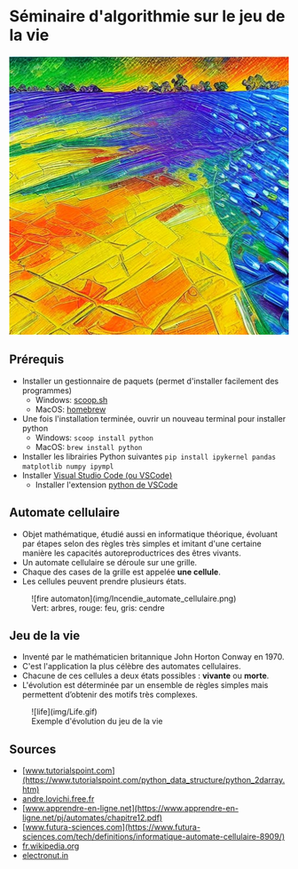 # Séminaire d'algorithmie sur le jeu de la vie

![logo](img/logo.jpg)

## Prérequis

- Installer un gestionnaire de paquets (permet d'installer facilement des programmes)
    - Windows: [scoop.sh](https://scoop.sh/)
    - MacOS: [homebrew](https://brew.sh/)
- Une fois l'installation terminée, ouvrir un nouveau terminal pour installer python
    - Windows: `scoop install python`
    - MacOS: `brew install python`
- Installer les librairies Python suivantes `pip install ipykernel pandas matplotlib numpy ipympl`
- Installer [Visual Studio Code (ou VSCode)](https://code.visualstudio.com/)
    - Installer l'extension [python de VSCode](https://marketplace.visualstudio.com/items?itemName=ms-python.python) 

## Automate cellulaire

- Objet mathématique, étudié aussi en informatique théorique, évoluant par étapes selon des règles très simples et imitant d'une certaine manière les capacités autoreproductrices des êtres vivants.
- Un automate cellulaire se déroule sur une grille.
- Chaque des cases de la grille est appelée **une cellule**.
- Les cellules peuvent prendre plusieurs états.

<figure markdown>
  ![fire automaton](img/Incendie_automate_cellulaire.png)
  <figcaption>Vert: arbres, rouge: feu, gris: cendre</figcaption>
</figure>


## Jeu de la vie

- Inventé par le mathématicien britannique John Horton Conway en 1970.
- C'est l'application la plus célèbre des automates cellulaires.
- Chacune de ces cellules a deux états possibles : **vivante** ou **morte**.
- L'évolution est déterminée par un ensemble de règles simples mais permettent d’obtenir des motifs très complexes.


<figure markdown>
  ![life](img/Life.gif)
  <figcaption>Exemple d'évolution du jeu de la vie</figcaption>
</figure>


## Sources

- [www.tutorialspoint.com](https://www.tutorialspoint.com/python_data_structure/python_2darray.htm)
- [andre.lovichi.free.fr](http://andre.lovichi.free.fr/teaching/ea/2014-2015/cours/premieres/18/18-TD-Le_jeu_de_la_vie.pdf)
- [www.apprendre-en-ligne.net](https://www.apprendre-en-ligne.net/pj/automates/chapitre12.pdf)
- [www.futura-sciences.com](https://www.futura-sciences.com/tech/definitions/informatique-automate-cellulaire-8909/)
- [fr.wikipedia.org](https://fr.wikipedia.org/wiki/Automate_cellulaire)
- [electronut.in](https://electronut.in/a-simple-python-matplotlib-implementation-of-conways-game-of-life/)